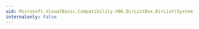 ```yaml
---
uid: Microsoft.VisualBasic.Compatibility.VB6.DirListBox.DirList(System.Int32)
internalonly: False
---
```

